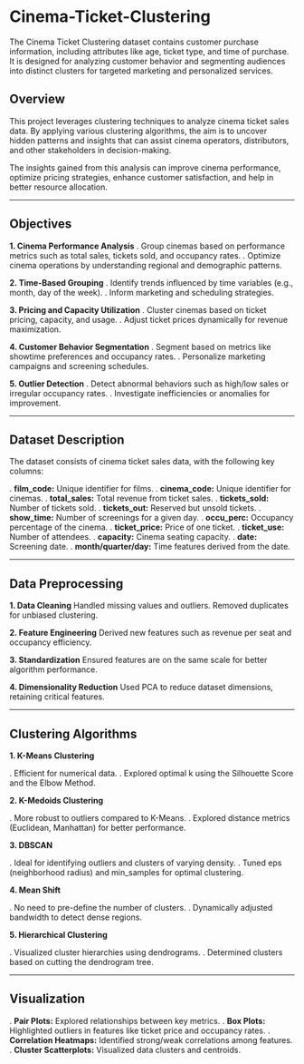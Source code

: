 # Cinema-Ticket-Clustering
The Cinema Ticket Clustering dataset contains customer purchase information, including attributes like age, ticket type, and time of purchase. It is designed for analyzing customer behavior and segmenting audiences into distinct clusters for targeted marketing and personalized services.

## Overview
This project leverages clustering techniques to analyze cinema ticket sales data. By applying various clustering algorithms, the aim is to uncover hidden patterns and insights that can assist cinema operators, distributors, and other stakeholders in decision-making.

The insights gained from this analysis can improve cinema performance, optimize pricing strategies, enhance customer satisfaction, and help in better resource allocation.

---

## Objectives

**1. Cinema Performance Analysis**
. Group cinemas based on performance metrics such as total sales, tickets sold, and occupancy rates.
. Optimize cinema operations by understanding regional and demographic patterns.

**2. Time-Based Grouping**
. Identify trends influenced by time variables (e.g., month, day of the week).
. Inform marketing and scheduling strategies.

**3. Pricing and Capacity Utilization**
. Cluster cinemas based on ticket pricing, capacity, and usage.
. Adjust ticket prices dynamically for revenue maximization.

**4. Customer Behavior Segmentation**
. Segment based on metrics like showtime preferences and occupancy rates.
. Personalize marketing campaigns and screening schedules.

**5. Outlier Detection**
. Detect abnormal behaviors such as high/low sales or irregular occupancy rates.
. Investigate inefficiencies or anomalies for improvement.

---

## Dataset Description

The dataset consists of cinema ticket sales data, with the following key columns:

. **film_code:** Unique identifier for films.
. **cinema_code:** Unique identifier for cinemas.
. **total_sales:** Total revenue from ticket sales.
. **tickets_sold:** Number of tickets sold.
. **tickets_out:** Reserved but unsold tickets.
. **show_time:** Number of screenings for a given day.
. **occu_perc:** Occupancy percentage of the cinema.
. **ticket_price:** Price of one ticket.
. **ticket_use:** Number of attendees.
. **capacity:** Cinema seating capacity.
. **date:** Screening date.
. **month/quarter/day:** Time features derived from the date.

---


## Data Preprocessing

**1. Data Cleaning**
Handled missing values and outliers.
Removed duplicates for unbiased clustering.

**2. Feature Engineering**
Derived new features such as revenue per seat and occupancy efficiency.

**3. Standardization**
Ensured features are on the same scale for better algorithm performance.

**4. Dimensionality Reduction**
Used PCA to reduce dataset dimensions, retaining critical features.


---


## Clustering Algorithms

**1. K-Means Clustering**

. Efficient for numerical data.
. Explored optimal k using the Silhouette Score and the Elbow Method.

**2. K-Medoids Clustering**

. More robust to outliers compared to K-Means.
. Explored distance metrics (Euclidean, Manhattan) for better performance.

**3. DBSCAN**

. Ideal for identifying outliers and clusters of varying density.
. Tuned eps (neighborhood radius) and min_samples for optimal clustering.

**4. Mean Shift**

. No need to pre-define the number of clusters.
. Dynamically adjusted bandwidth to detect dense regions.

**5. Hierarchical Clustering**

. Visualized cluster hierarchies using dendrograms.
. Determined clusters based on cutting the dendrogram tree.

---


## Visualization

. **Pair Plots:** Explored relationships between key metrics.
. **Box Plots:** Highlighted outliers in features like ticket price and occupancy rates.
. **Correlation Heatmaps:** Identified strong/weak correlations among features.
. **Cluster Scatterplots:** Visualized data clusters and centroids.
